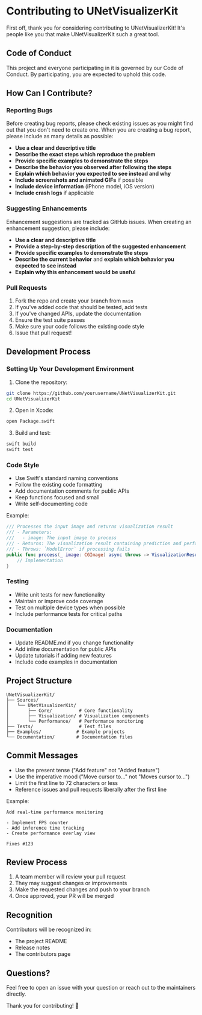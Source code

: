 # Contributing to UNetVisualizerKit

First off, thank you for considering contributing to UNetVisualizerKit! It's people like you that make UNetVisualizerKit such a great tool.

## Code of Conduct

This project and everyone participating in it is governed by our Code of Conduct. By participating, you are expected to uphold this code.

## How Can I Contribute?

### Reporting Bugs

Before creating bug reports, please check existing issues as you might find out that you don't need to create one. When you are creating a bug report, please include as many details as possible:

* **Use a clear and descriptive title**
* **Describe the exact steps which reproduce the problem**
* **Provide specific examples to demonstrate the steps**
* **Describe the behavior you observed after following the steps**
* **Explain which behavior you expected to see instead and why**
* **Include screenshots and animated GIFs** if possible
* **Include device information** (iPhone model, iOS version)
* **Include crash logs** if applicable

### Suggesting Enhancements

Enhancement suggestions are tracked as GitHub issues. When creating an enhancement suggestion, please include:

* **Use a clear and descriptive title**
* **Provide a step-by-step description of the suggested enhancement**
* **Provide specific examples to demonstrate the steps**
* **Describe the current behavior** and **explain which behavior you expected to see instead**
* **Explain why this enhancement would be useful**

### Pull Requests

1. Fork the repo and create your branch from `main`
2. If you've added code that should be tested, add tests
3. If you've changed APIs, update the documentation
4. Ensure the test suite passes
5. Make sure your code follows the existing code style
6. Issue that pull request!

## Development Process

### Setting Up Your Development Environment

1. Clone the repository:
```bash
git clone https://github.com/yourusername/UNetVisualizerKit.git
cd UNetVisualizerKit
```

2. Open in Xcode:
```bash
open Package.swift
```

3. Build and test:
```bash
swift build
swift test
```

### Code Style

* Use Swift's standard naming conventions
* Follow the existing code formatting
* Add documentation comments for public APIs
* Keep functions focused and small
* Write self-documenting code

Example:
```swift
/// Processes the input image and returns visualization result
/// - Parameters:
///   - image: The input image to process
/// - Returns: The visualization result containing prediction and performance metrics
/// - Throws: `ModelError` if processing fails
public func process(_ image: CGImage) async throws -> VisualizationResult {
    // Implementation
}
```

### Testing

* Write unit tests for new functionality
* Maintain or improve code coverage
* Test on multiple device types when possible
* Include performance tests for critical paths

### Documentation

* Update README.md if you change functionality
* Add inline documentation for public APIs
* Update tutorials if adding new features
* Include code examples in documentation

## Project Structure

```
UNetVisualizerKit/
├── Sources/
│   └── UNetVisualizerKit/
│       ├── Core/          # Core functionality
│       ├── Visualization/ # Visualization components
│       └── Performance/   # Performance monitoring
├── Tests/                 # Test files
├── Examples/             # Example projects
└── Documentation/        # Documentation files
```

## Commit Messages

* Use the present tense ("Add feature" not "Added feature")
* Use the imperative mood ("Move cursor to..." not "Moves cursor to...")
* Limit the first line to 72 characters or less
* Reference issues and pull requests liberally after the first line

Example:
```
Add real-time performance monitoring

- Implement FPS counter
- Add inference time tracking
- Create performance overlay view

Fixes #123
```

## Review Process

1. A team member will review your pull request
2. They may suggest changes or improvements
3. Make the requested changes and push to your branch
4. Once approved, your PR will be merged

## Recognition

Contributors will be recognized in:
* The project README
* Release notes
* The contributors page

## Questions?

Feel free to open an issue with your question or reach out to the maintainers directly.

Thank you for contributing! 🎉